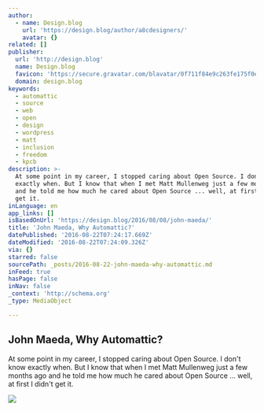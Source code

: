 ```yaml
---
author:
  - name: Design.blog
    url: 'https://design.blog/author/a8cdesigners/'
    avatar: {}
related: []
publisher:
  url: 'http://design.blog'
  name: Design.blog
  favicon: 'https://secure.gravatar.com/blavatar/0f711f84e9c263fe175f0efa46cd823f?s=16'
  domain: design.blog
keywords:
  - automattic
  - source
  - web
  - open
  - design
  - wordpress
  - matt
  - inclusion
  - freedom
  - kpcb
description: >-
  At some point in my career, I stopped caring about Open Source. I don't know
  exactly when. But I know that when I met Matt Mullenweg just a few months ago
  and he told me how much he cared about Open Source ... well, at first I didn't
  get it.
inLanguage: en
app_links: []
isBasedOnUrl: 'https://design.blog/2016/08/08/john-maeda/'
title: 'John Maeda, Why Automattic?'
datePublished: '2016-08-22T07:24:17.669Z'
dateModified: '2016-08-22T07:24:09.326Z'
via: {}
starred: false
sourcePath: _posts/2016-08-22-john-maeda-why-automattic.md
inFeed: true
hasPage: false
inNav: false
_context: 'http://schema.org'
_type: MediaObject

---
```

<article style=""><h1>John Maeda, Why Automattic?</h1><p>At some point in my career, I stopped caring about Open Source. I don't know exactly when. But I know that when I met Matt Mullenweg just a few months ago and he told me how much he cared about Open Source ... well, at first I didn't get it.</p><img src="https://i1.wp.com/designdotblog.files.wordpress.com/2016/08/jm.jpg?fit=440%2C330&amp;ssl=1" /></article>